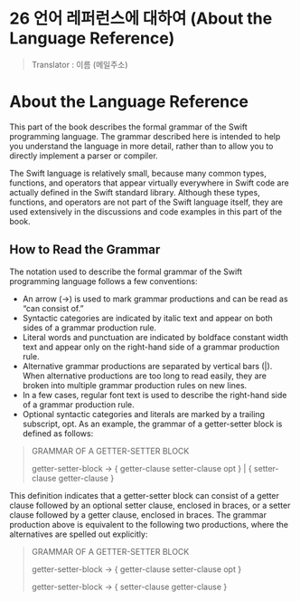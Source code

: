 # 26 언어 레퍼런스에 대하여 (About the Language Reference)
> Translator : 이름 (메일주소)

# About the Language Reference
This part of the book describes the formal grammar of the Swift programming language. The grammar described here is intended to help you understand the language in more detail, rather than to allow you to directly implement a parser or compiler.

The Swift language is relatively small, because many common types, functions, and operators that appear virtually everywhere in Swift code are actually defined in the Swift standard library. Although these types, functions, and operators are not part of the Swift language itself, they are used extensively in the discussions and code examples in this part of the book.

## How to Read the Grammar
The notation used to describe the formal grammar of the Swift programming language follows a few conventions:

- An arrow (→) is used to mark grammar productions and can be read as “can consist of.”
- Syntactic categories are indicated by italic text and appear on both sides of a grammar production rule.
- Literal words and punctuation are indicated by boldface constant width text and appear only on the right-hand side of a grammar production rule.
- Alternative grammar productions are separated by vertical bars (|). When alternative productions are too long to read easily, they are broken into multiple grammar production rules on new lines.
- In a few cases, regular font text is used to describe the right-hand side of a grammar production rule.
- Optional syntactic categories and literals are marked by a trailing subscript, opt.
As an example, the grammar of a getter-setter block is defined as follows:

> GRAMMAR OF A GETTER-SETTER BLOCK
>
> getter-setter-block → { getter-clause setter-clause opt } | { setter-clause getter-clause }

This definition indicates that a getter-setter block can consist of a getter clause followed by an optional setter clause, enclosed in braces, or a setter clause followed by a getter clause, enclosed in braces. The grammar production above is equivalent to the following two productions, where the alternatives are spelled out explicitly:

> GRAMMAR OF A GETTER-SETTER BLOCK
> 
> getter-setter-block → { getter-clause setter-clause opt }
> 
> getter-setter-block → { setter-clause getter-clause }
